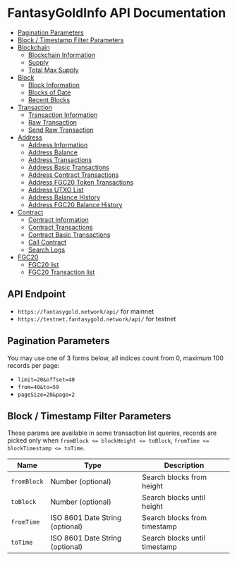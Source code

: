 # FantasyGoldInfo API Documentation

* [Pagination Parameters](#pagination-parameters)
* [Block / Timestamp Filter Parameters](#block--timestamp-filter-parameters)
* [Blockchain](https://github.com/fantasygold/fantasygoldinfo-api/blob/master/doc/blockchain.md)
  * [Blockchain Information](https://github.com/fantasygold/fantasygoldinfo-api/blob/master/doc/blockchain.md#Blockchain-Information)
  * [Supply](https://github.com/fantasygold/fantasygoldinfo-api/blob/master/doc/blockchain.md#Supply)
  * [Total Max Supply](https://github.com/fantasygold/fantasygoldinfo-api/blob/master/doc/blockchain.md#Total-Max-Supply)
* [Block](https://github.com/fantasygold/fantasygoldinfo-api/blob/master/doc/block.md)
  * [Block Information](https://github.com/fantasygold/fantasygoldinfo-api/blob/master/doc/block.md#Block-Information)
  * [Blocks of Date](https://github.com/fantasygold/fantasygoldinfo-api/blob/master/doc/block.md#Blocks-of-Date)
  * [Recent Blocks](https://github.com/fantasygold/fantasygoldinfo-api/blob/master/doc/block.md#Recent-Blocks)
* [Transaction](https://github.com/fantasygold/fantasygoldinfo-api/blob/master/doc/block.md)
  * [Transaction Information](https://github.com/fantasygold/fantasygoldinfo-api/blob/master/doc/block.md#Transaction-Information)
  * [Raw Transaction](https://github.com/fantasygold/fantasygoldinfo-api/blob/master/doc/block.md#Raw-Transaction)
  * [Send Raw Transaction](https://github.com/fantasygold/fantasygoldinfo-api/blob/master/doc/block.md#Send-Raw-Transaction)
* [Address](https://github.com/fantasygold/fantasygoldinfo-api/blob/master/doc/address.md)
  * [Address Information](https://github.com/fantasygold/fantasygoldinfo-api/blob/master/doc/address.md#Address-Information)
  * [Address Balance](https://github.com/fantasygold/fantasygoldinfo-api/blob/master/doc/address.md#Address-Balance)
  * [Address Transactions](https://github.com/fantasygold/fantasygoldinfo-api/blob/master/doc/address.md#Address-Transactions)
  * [Address Basic Transactions](https://github.com/fantasygold/fantasygoldinfo-api/blob/master/doc/address.md#Address-Basic-Transactions)
  * [Address Contract Transactions](https://github.com/fantasygold/fantasygoldinfo-api/blob/master/doc/address.md#Address-Contract-Transactions)
  * [Address FGC20 Token Transactions](https://github.com/fantasygold/fantasygoldinfo-api/blob/master/doc/address.md#Address-FGC20-Token-Transactions)
  * [Address UTXO List](https://github.com/fantasygold/fantasygoldinfo-api/blob/master/doc/address.md#Address-UTXO-List)
  * [Address Balance History](https://github.com/fantasygold/fantasygoldinfo-api/blob/master/doc/address.md#Address-Balance-History)
  * [Address FGC20 Balance History](https://github.com/fantasygold/fantasygoldinfo-api/blob/master/doc/address.md#Address-FGC20-Balance-History)
* [Contract](https://github.com/fantasygold/fantasygoldinfo-api/blob/master/doc/contract.md)
  * [Contract Information](https://github.com/fantasygold/fantasygoldinfo-api/blob/master/doc/contract.md#Contract-Information)
  * [Contract Transactions](https://github.com/fantasygold/fantasygoldinfo-api/blob/master/doc/contract.md#Contract-Transactions)
  * [Contract Basic Transactions](https://github.com/fantasygold/fantasygoldinfo-api/blob/master/doc/contract.md#Contract-Basic-Transactions)
  * [Call Contract](https://github.com/fantasygold/fantasygoldinfo-api/blob/master/doc/contract.md#Call-Contract)
  * [Search Logs](https://github.com/fantasygold/fantasygoldinfo-api/blob/master/doc/contract.md#Search-Logs)
* [FGC20](https://github.com/fantasygold/fantasygoldinfo-api/blob/master/doc/contract.md)
  * [FGC20 list](https://github.com/fantasygold/fantasygoldinfo-api/blob/master/doc/contract.md#FGC20-list)
  * [FGC20 Transaction list](https://github.com/fantasygold/fantasygoldinfo-api/blob/master/doc/contract.md#FGC20-Transaction-list)


## API Endpoint
* `https://fantasygold.network/api/` for mainnet
* `https://testnet.fantasygold.network/api/` for testnet


## Pagination Parameters

You may use one of 3 forms below, all indices count from 0, maximum 100 records per page:
* `limit=20&offset=40`
* `from=40&to=59`
* `pageSize=20&page=2`


## Block / Timestamp Filter Parameters

These params are available in some transaction list queries,
records are picked only when `fromBlock <= blockHeight <= toBlock`, `fromTime <= blockTimestamp <= toTime`.

<table>
    <thead>
        <tr>
            <th>Name</th>
            <th>Type</th>
            <th>Description</th>
        </tr>
    </thead>
    <tbody>
        <tr>
            <td><code>fromBlock</code></td>
            <td>Number (optional)</td>
            <td>Search blocks from height</td>
        </tr>
        <tr>
            <td><code>toBlock</code></td>
            <td>Number (optional)</td>
            <td>Search blocks until height</td>
        </tr>
        <tr>
            <td><code>fromTime</code></td>
            <td>ISO 8601 Date String (optional)</td>
            <td>Search blocks from timestamp</td>
        </tr>
        <tr>
            <td><code>toTime</code></td>
            <td>ISO 8601 Date String (optional)</td>
            <td>Search blocks until timestamp</td>
        </tr>
    </tbody>
</table>
